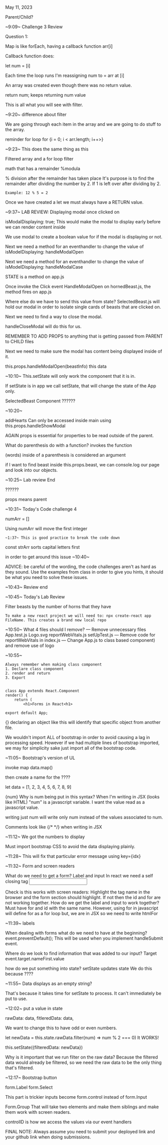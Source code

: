 May 11, 2023

Parent/Child?

~9:09~ Challenge 3 Review

Question 1: 

Map is like forEach, having a callback function arr[i]

Callback function does: 

let num = [i]

Each time the loop runs I'm reassigning num to = arr at [i]

An array was created even though there was no return value.

return num; keeps returning num value

This is all what you will see with filter.


~9:20~ difference about filter

We are going through each item in the array and we are going to do stuff to the array.

reminder for loop for {i = 0; i < arr.length; i++>}

~9:23~ This does the same thing as this

Filtered array and a for loop filter

math that has a remainder %modula

% division after the remainder has taken place
It's purpose is to find the remainder after dividing the number by 2. If 1 is left over after dividing by 2.

    Example: 12 % 5 = 2

Once we have created a let we must always have a RETURN value.




~9:37~ LAB REVIEW: Displaying modal once clicked on

isModalDisplaying: true;
This would make the modal to display early before we can render content inside

We use modal to create a boolean value for if the modal is displaying or not.

Next we need a method for an eventhandler to change the value of isModelDisplaying: handleModalOpen

Next we need a method for an eventhandler to change the value of isModelDisplaying: handleModalCase

STATE is a method on app.js

Once invoke the Click event HandleModalOpen on hornedBeast.js, the method fires on app.js

Where else do we have to send this value from state? SelectedBeast.js will hold our modal in order to isolate single cards of beasts that are clicked on.

Next we need to find a way to close the modal.

handleCloseModal will do this for us. 

REMEMBER TO ADD PROPS to anything that is getting passed from PARENT to CHILD files

Next we need to make sure the modal has content being displayed inside of it.

this.props.handleModalOpen(beastInfo) this data 


~10:10~ 
This.setState will only work the component that it is in.

If setState is in app we call setState, that will change the state of the App only.

SelectedBeast Component ??????


~10:20~ 

addHearts
Can only be accessed inside main using this.props.handleShowModal

AGAIN props is essential for properties to be read outside of the parent.

What do parenthesis do with a function? invokes the function

(words) inside of a parenthesis is considered an argument

if I want to find beast inside this.props.beast, we can console.log our page and look into our objects.

~10:25~ Lab review End

??????

props means parent


~10:31~ Today's Code challenge 4

numArr = []

Using numArr will move the first integer

    ~1:37~ This is good practice to break the code down

const strArr sorts capital letters first


in order to get around this issue ~10:40~

ADVICE: be careful of the wording, the code challenges aren't as hard as they sound. Use the examples from class in order to give you hints, it should be what you need to solve these issues.

~10:43~ Review end





~10:45~ Today's Lab Review

Filter beasts by the number of horns that they have

    To make a new react project we will need to: npx create-react app FileName. This creates a brand new local repo

~10:50~
What 4 files should I remove?
— Remove unnecessary files
 App.test.js
 Logo.svg
 reportWebVitals.js
 setUpTest.js
— Remove code for reportWebVitals in index.js
— Change App.js to class based component) and remove use of logo

~10:55~

    Always remember when making class component
    1. Declare class component
    2. render and return
    3. Export


    class App extends React.Component
    render() {
        return (
            <h1>Forms in React<h1>

    export default App;

{} declaring an object like this will identify that specific object from another file.

We wouldn't import ALL of bootstrap in order to avoid causing a lag in processing speed. However if we had multiple lines of bootstrap imported, we may for simplicity sake just import all of the bootstrap code.

~11:05~ Bootstrap's version of UL

invoke map data.map()

then create a name for the ????

let data = [1, 2, 3, 4, 5, 6, 7, 8, 9]

{num} Why is num being put in this syntax?
When I'm writing in JSX (looks like HTML) "num" is a javascript variable. I want the value read as a javascript value.

writing just num will write only num instead of the values associated to num.

Comments look like {/* */} when writing in JSX

~11:12~ We got the numbers to display

Must import bootstrap CSS to avoid the data displaying plainly.

~11:28~ This will fix that particular error message
using key={idx}


~11:32~ Form and screen readers

What do we need to get a form? Label and input
In react we need a self closing tag <input/>

Check is this works with screen readers: Highlight the tag name in the browser and the form section should highlight. If not then the id and for are not working together.
How do we get the label and input to work together? Must have for and id with the same name.
However, using for in javascript will define for as a for loop
but, we are in JSX so we need to write htmlFor

~11:39~ labels

When dealing with forms what do we need to have at the beginning? event.preventDefault();
This will be used when you implement handleSubmit event.

Where do we look to find information that was added to our input? Target
event.target.nameFirst.value

how do we put something into state? setState updates state
We do this because ????

~11:55~ Data displays as an empty string?

That's because it takes time for setState to process. It can't immediately be put to use.

~12:02~ put a value in state

rawData: data,
fitleredData: data,

We want to change this to have odd or even numbers.

let newData = this.state.rawData.filter(num) => num % 2 === 0)
            It WORKS!

this.setState({filteredData: newData})

Why is it important that we run filter on the raw data? Because the filtered data would already be filtered, so we need the raw data to be the only thing that's filtered.


~12:17~ Bootstrap button

form.Label
form.Select

This part is trickier inputs become form.control
instead of form.Input

Form.Group
That will take two elements and make them siblings and make them work with screen readers.

controlID is how we access the values via our event handlers

FINAL NOTE: Always assume you need to submit your deployed link and your github link when doing submissions.